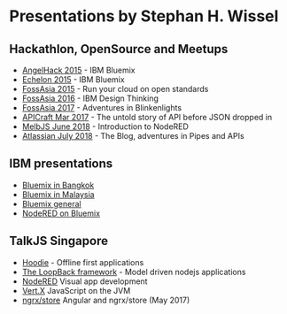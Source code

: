 # Presentations by Stephan H. Wissel

## Hackathlon, OpenSource and Meetups

- [AngelHack 2015](angelhackmy/index.html) - IBM Bluemix
- [Echelon 2015](echelon2015/index.html) - IBM Bluemix
- [FossAsia 2015](fossasia2015/index.html) - Run your cloud on open standards
- [FossAsia 2016](fossasia2016/index.html) - IBM Design Thinking
- [FossAsia 2017](fossasia2017/index.html) - Adventures in Blinkenlights
- [APICraft Mar 2017](apicraft/index.html) - The untold story of API before JSON dropped in
- [MelbJS June 2018](melbjs/index.html) - Introduction to NodeRED
- [Atlassian July 2018](atlassianblog/index.html) - The Blog, adventures in Pipes and APIs

## IBM presentations

- [Bluemix in Bangkok](bluemixbkk/index.html)
- [Bluemix in Malaysia](bluemixmy/index.html)
- [Bluemix general](bluemixslides/index.html)
- [NodeRED on Bluemix](noderedbluemix/index.html)

## TalkJS Singapore

- [Hoodie](hoodiepreso/index.html) - Offline first applications
- [The LoopBack framework](talkjsloopback/index.html) - Model driven nodejs applications  
- [NodeRED](talkjsnodered/index.html) Visual app development
- [Vert.X](talkjsvertx/index.html) JavaScript on the JVM
- [ngrx/store](talkjsngrxstore/index.html) Angular and ngrx/store (May 2017)
